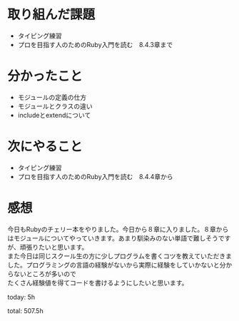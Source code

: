 #  取り組んだ課題
- タイピング練習
- プロを目指す人のためのRuby入門を読む　8.4.3章まで
  

# 分かったこと
- モジュールの定義の仕方
- モジュールとクラスの違い
- includeとextendについて
  

# 次にやること
- タイピング練習
- プロを目指す人のためのRuby入門を読む　8.4.4章から

# 感想
今日もRubyのチェリー本をやりました。今日から８章に入りました。８章からはモジュールについてやっていきます。あまり馴染みのない単語で難しそうですが、頑張りたいと思います。  
また今日は同じスクール生の方に少しプログラムを書くコツを教えていただきました。プログラミングの言語の経験がないから実際に経験をしていかないと分からないところが多いので  
たくさん経験値を得てコードを書けるようにしたいと思います。

today: 5h

total: 507.5h
